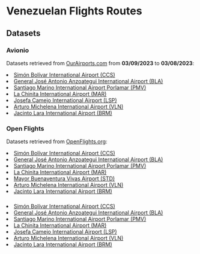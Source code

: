 # Venezuelan Flights Routes

## Datasets

### Avionio

Datasets retrieved from <a href="https://ourairports.com/countries/VE/">OurAirports.com</a> from <b>03/09/2023</b> to <b>03/08/2023</b>:
<li><a href="https://github.com/ibonnet/venezuela/blob/main/flights/avionio/html030923">Simón Bolívar International Airport (CCS)</a></li>
<li><a href="https://github.com/ibonnet/venezuela/blob/main/flights/avionio/htmlBLA030923">General José Antonio Anzoategui International Airport (BLA)</a></li>
<li><a href="https://github.com/ibonnet/venezuela/blob/main/flights/avionio/htmlPMV030923">Santiago Marino International Airport Porlamar (PMV)</a></li>
<li><a href="https://github.com/ibonnet/venezuela/blob/main/flights/avionio/htmlMAR030923">La Chinita International Airport (MAR)</a></li>
<li><a href="https://github.com/ibonnet/venezuela/blob/main/flights/avionio/htmlLSP030923">Josefa Camejo International Airport (LSP)</a></li>
<li><a href="https://github.com/ibonnet/venezuela/blob/main/flights/avionio/htmlVLN030923">Arturo Michelena International Airport (VLN)</a></li>
<li><a href="https://github.com/ibonnet/venezuela/blob/main/flights/avionio/htmlBRM030923">Jacinto Lara International Airport (BRM)</a></li>

### Open Flights

Datasets retrieved from <a href="https://nginx.openflights.org/#">OpenFlights.org</a>:
<li><a href="">Simón Bolívar International Airport (CCS)</a></li>
<li><a href="">General José Antonio Anzoategui International Airport (BLA)</a></li>
<li><a href="">Santiago Marino International Airport Porlamar (PMV)</a></li>
<li><a href="">La Chinita International Airport (MAR)</a></li>
<li><a href="">Mayor Buenaventura Vivas Airport (STD)</a></li>
<li><a href="">Arturo Michelena International Airport (VLN)</a></li>
<li><a href="">Jacinto Lara International Airport (BRM)</a></li>

### 

<li><a href="">Simón Bolívar International Airport (CCS)</a></li>
<li><a href="">General José Antonio Anzoategui International Airport (BLA)</a></li>
<li><a href="">Santiago Marino International Airport Porlamar (PMV)</a></li>
<li><a href="">La Chinita International Airport (MAR)</a></li>
<li><a href="">Josefa Camejo International Airport (LSP)</a></li>
<li><a href="">Arturo Michelena International Airport (VLN)</a></li>
<li><a href="">Jacinto Lara International Airport (BRM)</a></li>
